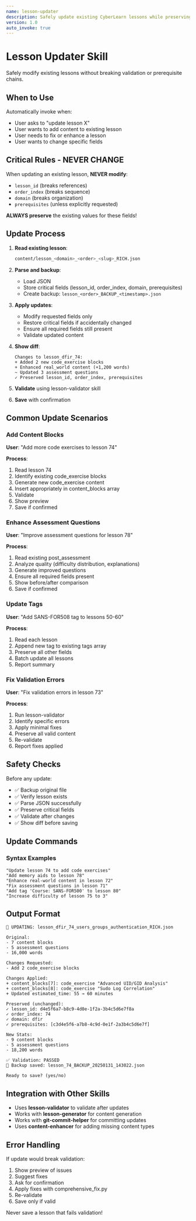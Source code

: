 ```yaml
---
name: lesson-updater
description: Safely update existing CyberLearn lessons while preserving critical fields
version: 1.0
auto_invoke: true
---
```


# Lesson Updater Skill

Safely modify existing lessons without breaking validation or prerequisite chains.

## When to Use

Automatically invoke when:
- User asks to "update lesson X"
- User wants to add content to existing lesson
- User needs to fix or enhance a lesson
- User wants to change specific fields

## Critical Rules - NEVER CHANGE

When updating an existing lesson, **NEVER modify**:
- `lesson_id` (breaks references)
- `order_index` (breaks sequence)
- `domain` (breaks organization)
- `prerequisites` (unless explicitly requested)

**ALWAYS preserve** the existing values for these fields!

## Update Process

1. **Read existing lesson**:
   ```bash
   content/lesson_<domain>_<order>_<slug>_RICH.json
   ```

2. **Parse and backup**:
   - Load JSON
   - Store critical fields (lesson_id, order_index, domain, prerequisites)
   - Create backup: `lesson_<order>_BACKUP_<timestamp>.json`

3. **Apply updates**:
   - Modify requested fields only
   - Restore critical fields if accidentally changed
   - Ensure all required fields still present
   - Validate updated content

4. **Show diff**:
   ```
   Changes to lesson_dfir_74:
   + Added 2 new code_exercise blocks
   + Enhanced real_world content (+1,200 words)
   ~ Updated 3 assessment questions
   ✓ Preserved lesson_id, order_index, prerequisites
   ```

5. **Validate** using lesson-validator skill

6. **Save** with confirmation

## Common Update Scenarios

### Add Content Blocks

**User**: "Add more code exercises to lesson 74"

**Process**:
1. Read lesson 74
2. Identify existing code_exercise blocks
3. Generate new code_exercise content
4. Insert appropriately in content_blocks array
5. Validate
6. Show preview
7. Save if confirmed

### Enhance Assessment Questions

**User**: "Improve assessment questions for lesson 78"

**Process**:
1. Read existing post_assessment
2. Analyze quality (difficulty distribution, explanations)
3. Generate improved questions
4. Ensure all required fields present
5. Show before/after comparison
6. Save if confirmed

### Update Tags

**User**: "Add SANS-FOR508 tag to lessons 50-60"

**Process**:
1. Read each lesson
2. Append new tag to existing tags array
3. Preserve all other fields
4. Batch update all lessons
5. Report summary

### Fix Validation Errors

**User**: "Fix validation errors in lesson 73"

**Process**:
1. Run lesson-validator
2. Identify specific errors
3. Apply minimal fixes
4. Preserve all valid content
5. Re-validate
6. Report fixes applied

## Safety Checks

Before any update:
- ✅ Backup original file
- ✅ Verify lesson exists
- ✅ Parse JSON successfully
- ✅ Preserve critical fields
- ✅ Validate after changes
- ✅ Show diff before saving

## Update Commands

### Syntax Examples

```
"Update lesson 74 to add code exercises"
"Add memory aids to lesson 78"
"Enhance real-world content in lesson 72"
"Fix assessment questions in lesson 71"
"Add tag 'Course: SANS-FOR500' to lesson 80"
"Increase difficulty of lesson 75 to 3"
```

## Output Format

```
📝 UPDATING: lesson_dfir_74_users_groups_authentication_RICH.json

Original:
- 7 content blocks
- 5 assessment questions
- 16,000 words

Changes Requested:
- Add 2 code_exercise blocks

Changes Applied:
+ content_blocks[7]: code_exercise "Advanced UID/GID Analysis"
+ content_blocks[8]: code_exercise "Sudo Log Correlation"
+ Updated estimated_time: 55 → 60 minutes

Preserved (unchanged):
✓ lesson_id: d4e5f6a7-b8c9-4d0e-1f2a-3b4c5d6e7f8a
✓ order_index: 74
✓ domain: dfir
✓ prerequisites: [c3d4e5f6-a7b8-4c9d-0e1f-2a3b4c5d6e7f]

New Stats:
- 9 content blocks
- 5 assessment questions
- 18,200 words

✅ Validation: PASSED
💾 Backup saved: lesson_74_BACKUP_20250131_143022.json

Ready to save? (yes/no)
```

## Integration with Other Skills

- Uses **lesson-validator** to validate after updates
- Works with **lesson-generator** for content generation
- Works with **git-commit-helper** for committing updates
- Uses **content-enhancer** for adding missing content types

## Error Handling

If update would break validation:
1. Show preview of issues
2. Suggest fixes
3. Ask for confirmation
4. Apply fixes with comprehensive_fix.py
5. Re-validate
6. Save only if valid

Never save a lesson that fails validation!
